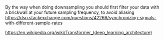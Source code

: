 By the way when doing downsampling you should first filter your data with a brickwall at your future sampling frequency, to avoid aliasing 
https://dsp.stackexchange.com/questions/42266/synchronizing-signals-with-different-sample-rates


https://en.wikipedia.org/wiki/Transformer_(deep_learning_architecture)



